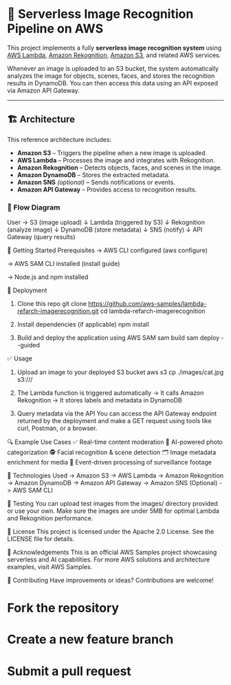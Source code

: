# 🧠 Serverless Image Recognition Pipeline on AWS

This project implements a fully **serverless image recognition system** using [AWS Lambda](https://aws.amazon.com/lambda/), [Amazon Rekognition](https://aws.amazon.com/rekognition/), [Amazon S3](https://aws.amazon.com/s3/), and related AWS services.

Whenever an image is uploaded to an S3 bucket, the system automatically analyzes the image for objects, scenes, faces, and stores the recognition results in DynamoDB. You can then access this data using an API exposed via Amazon API Gateway.

---

## 🏗️ Architecture

This reference architecture includes:

- **Amazon S3** – Triggers the pipeline when a new image is uploaded.
- **AWS Lambda** – Processes the image and integrates with Rekognition.
- **Amazon Rekognition** – Detects objects, faces, and scenes in the image.
- **Amazon DynamoDB** – Stores the extracted metadata.
- **Amazon SNS** *(optional)* – Sends notifications or events.
- **Amazon API Gateway** – Provides access to recognition results.

### 📸 Flow Diagram

User → S3 (image upload)
     ↓
Lambda (triggered by S3)
     ↓
Rekognition (analyze image)
     ↓
DynamoDB (store metadata)
     ↓
SNS (notify)
     ↓
API Gateway (query results)

🔧 Getting Started
Prerequisites
-> AWS CLI configured (aws configure)

-> AWS SAM CLI installed (install guide)

-> Node.js and npm installed

🚀 Deployment
1. Clone this repo
git clone https://github.com/aws-samples/lambda-refarch-imagerecognition.git
cd lambda-refarch-imagerecognition

2. Install dependencies (if applicable)
npm install

3. Build and deploy the application using AWS SAM
sam build
sam deploy --guided

✅ Usage
1. Upload an image to your deployed S3 bucket
aws s3 cp ./images/cat.jpg s3://<your-s3-bucket-name>/

2. The Lambda function is triggered automatically
-> It calls Amazon Rekognition
-> It stores labels and metadata in DynamoDB

3. Query metadata via the API
You can access the API Gateway endpoint returned by the deployment and make a GET request using tools like curl, Postman, or a browser.

🔍 Example Use Cases
✅ Real-time content moderation
🧠 AI-powered photo categorization
🕵️ Facial recognition & scene detection
🗂️ Image metadata enrichment for media
🎥 Event-driven processing of surveillance footage

🧱 Technologies Used
-> Amazon S3
-> AWS Lambda
-> Amazon Rekognition
-> Amazon DynamoDB
-> Amazon API Gateway
-> Amazon SNS (Optional)
-> AWS SAM CLI

🧪 Testing
You can upload test images from the images/ directory provided or use your own. Make sure the images are under 5MB for optimal Lambda and Rekognition performance.

🧾 License
This project is licensed under the Apache 2.0 License. See the LICENSE file for details.

🙌 Acknowledgements
This is an official AWS Samples project showcasing serverless and AI capabilities. For more AWS solutions and architecture examples, visit AWS Samples.

🤝 Contributing
Have improvements or ideas? Contributions are welcome!
# Fork the repository
# Create a new feature branch
# Submit a pull request
